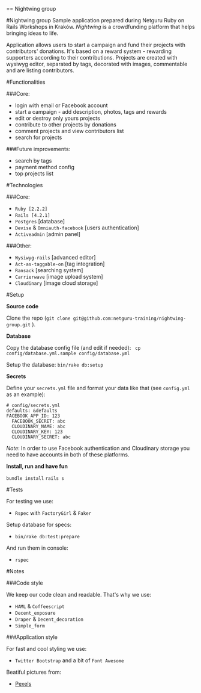== Nightwing group

#Nightwing group
Sample application prepared during Netguru Ruby on Rails Workshops in Kraków. *Nightwing* is a crowdfunding platform that helps bringing ideas to life.

Application allows users to start a campaign and fund their projects with contributors' donations. It's based on a reward system - rewarding supporters according to their contributions. Projects are created with wysiwyg editor, separated by tags, decorated with images, commentable and are listing contributors.  


#Functionalities

###Core:
* login with email or Facebook account
* start a campaign - add description, photos, tags and rewards
* edit or destroy only yours projects
* contribute to other projects by donations
* comment projects and view contributors list
* search for projects

###Future improvements:
* search by tags
* payment method config
* top projects list


#Technologies

###Core:
* `Ruby [2.2.2]`
* `Rails [4.2.1]`
* `Postgres` [database]
* `Devise` & `Omniauth-facebook` [users authentication]
* `Activeadmin` [admin panel]

###Other:
* `Wysiwyg-rails` [advanced editor]
* `Act-as-taggable-on` [tag integration]
* `Ransack` [searching system]
* `Carrierwave` [image upload system]
* `Cloudinary` [image cloud storage]

#Setup

**Source code**

Clone the repo (`git clone git@github.com:netguru-training/nightwing-group.git` ).

**Database**

Copy the database config file (and edit if needed): 
` cp config/database.yml.sample config/database.yml`

Setup the database:
`bin/rake db:setup`

**Secrets**

Define your `secrets.yml` file and format your data like that (see `config.yml` as an example):
```
# config/secrets.yml
defaults: &defaults
FACEBOOK_APP_ID: 123
  FACEBOOK_SECRET: abc
  CLOUDINARY_NAME: abc
  CLOUDINARY_KEY: 123
  CLOUDINARY_SECRET: abc
  ```

*Note*: In order to use Facebook authentication and Cloudinary storage you need to have accounts in both of these platforms. 

**Install, run and have fun**

`bundle install`
`rails s`

#Tests

For testing we use:
* `Rspec` with `FactoryGirl` & `Faker`

Setup database for specs:
* `bin/rake db:test:prepare`

And run them in console:
* `rspec`

#Notes

###Code style

We keep our code clean and readable. That's why we use:
* `HAML` & `Coffeescript`
* `Decent_exposure`
* `Draper` & `Decent_decoration`
* `Simple_form`

###Application style

For fast and cool styling we use:
* `Twitter Bootstrap` and a bit of `Font Awesome`

Beatiful pictures from:
* [Pexels](http://pexels.com)
